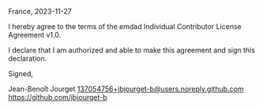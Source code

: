 France, 2023-11-27

I hereby agree to the terms of the emdad Individual Contributor License
Agreement v1.0.

I declare that I am authorized and able to make this agreement and sign this
declaration.

Signed,

Jean-Benoît Jourget 137054756+jbjourget-b@users.noreply.github.com https://github.com/jbjourget-b
